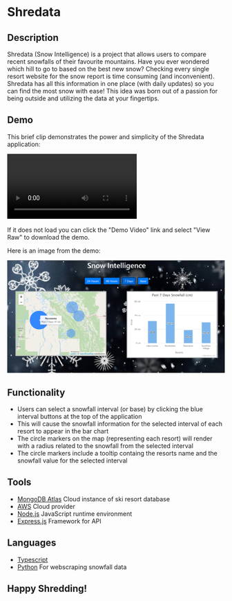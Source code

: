 # Shredata

## Description
Shredata (Snow Intelligence) is a project that allows users to compare recent snowfalls of their favourite mountains. Have you ever wondered which hill to go to based on the best new snow? Checking every single resort website for the snow report is time consuming (and inconvenient). Shredata has all this information in one place (with daily updates) so you can find the most snow with ease! This idea was born out of a passion for being outside and utilizing the data at your fingertips.

## Demo
This brief clip demonstrates the power and simplicity of the Shredata application:

![Demo Video](https://github.com/mchadds/Shredata/blob/master/imgs/Shredata%20Demo.mp4)

If it does not load you can click the "Demo Video" link and select "View Raw" to download the demo.

Here is an image from the demo: 

![Screenshot](https://github.com/mchadds/Shredata/blob/master/imgs/Screenshot.PNG)

## Functionality
- Users can select a snowfall interval (or base) by clicking the blue interval buttons at the top of the application
- This will cause the snowfall information for the selected interval of each resort to appear in the bar chart
- The circle markers on the map (representing each resort) will render with a radius related to the snowfall from the selected interval
- The circle markers include a tooltip containg the resorts name and the snowfall value for the selected interval

## Tools
- [MongoDB Atlas](https://www.mongodb.com/cloud/atlas) Cloud instance of ski resort database
- [AWS](https://aws.amazon.com/) Cloud provider
- [Node.js](https://nodejs.org/en/) JavaScript runtime environment
- [Express.js](https://expressjs.com/) Framework for API

## Languages
- [Typescript](https://www.typescriptlang.org/)
- [Python](https://www.python.org/) For webscraping snowfall data


## Happy Shredding!
